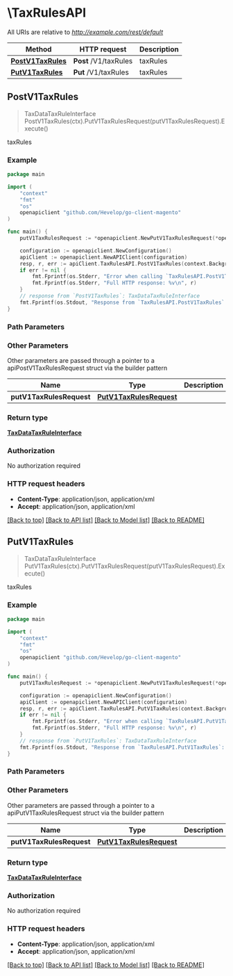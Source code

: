 # \TaxRulesAPI

All URIs are relative to *http://example.com/rest/default*

Method | HTTP request | Description
------------- | ------------- | -------------
[**PostV1TaxRules**](TaxRulesAPI.md#PostV1TaxRules) | **Post** /V1/taxRules | taxRules
[**PutV1TaxRules**](TaxRulesAPI.md#PutV1TaxRules) | **Put** /V1/taxRules | taxRules



## PostV1TaxRules

> TaxDataTaxRuleInterface PostV1TaxRules(ctx).PutV1TaxRulesRequest(putV1TaxRulesRequest).Execute()

taxRules



### Example

```go
package main

import (
	"context"
	"fmt"
	"os"
	openapiclient "github.com/Hevelop/go-client-magento"
)

func main() {
	putV1TaxRulesRequest := *openapiclient.NewPutV1TaxRulesRequest(*openapiclient.NewTaxDataTaxRuleInterface("Code_example", int32(123), int32(123), []int32{int32(123)}, []int32{int32(123)}, []int32{int32(123)})) // PutV1TaxRulesRequest |  (optional)

	configuration := openapiclient.NewConfiguration()
	apiClient := openapiclient.NewAPIClient(configuration)
	resp, r, err := apiClient.TaxRulesAPI.PostV1TaxRules(context.Background()).PutV1TaxRulesRequest(putV1TaxRulesRequest).Execute()
	if err != nil {
		fmt.Fprintf(os.Stderr, "Error when calling `TaxRulesAPI.PostV1TaxRules``: %v\n", err)
		fmt.Fprintf(os.Stderr, "Full HTTP response: %v\n", r)
	}
	// response from `PostV1TaxRules`: TaxDataTaxRuleInterface
	fmt.Fprintf(os.Stdout, "Response from `TaxRulesAPI.PostV1TaxRules`: %v\n", resp)
}
```

### Path Parameters



### Other Parameters

Other parameters are passed through a pointer to a apiPostV1TaxRulesRequest struct via the builder pattern


Name | Type | Description  | Notes
------------- | ------------- | ------------- | -------------
 **putV1TaxRulesRequest** | [**PutV1TaxRulesRequest**](PutV1TaxRulesRequest.md) |  | 

### Return type

[**TaxDataTaxRuleInterface**](TaxDataTaxRuleInterface.md)

### Authorization

No authorization required

### HTTP request headers

- **Content-Type**: application/json, application/xml
- **Accept**: application/json, application/xml

[[Back to top]](#) [[Back to API list]](../README.md#documentation-for-api-endpoints)
[[Back to Model list]](../README.md#documentation-for-models)
[[Back to README]](../README.md)


## PutV1TaxRules

> TaxDataTaxRuleInterface PutV1TaxRules(ctx).PutV1TaxRulesRequest(putV1TaxRulesRequest).Execute()

taxRules



### Example

```go
package main

import (
	"context"
	"fmt"
	"os"
	openapiclient "github.com/Hevelop/go-client-magento"
)

func main() {
	putV1TaxRulesRequest := *openapiclient.NewPutV1TaxRulesRequest(*openapiclient.NewTaxDataTaxRuleInterface("Code_example", int32(123), int32(123), []int32{int32(123)}, []int32{int32(123)}, []int32{int32(123)})) // PutV1TaxRulesRequest |  (optional)

	configuration := openapiclient.NewConfiguration()
	apiClient := openapiclient.NewAPIClient(configuration)
	resp, r, err := apiClient.TaxRulesAPI.PutV1TaxRules(context.Background()).PutV1TaxRulesRequest(putV1TaxRulesRequest).Execute()
	if err != nil {
		fmt.Fprintf(os.Stderr, "Error when calling `TaxRulesAPI.PutV1TaxRules``: %v\n", err)
		fmt.Fprintf(os.Stderr, "Full HTTP response: %v\n", r)
	}
	// response from `PutV1TaxRules`: TaxDataTaxRuleInterface
	fmt.Fprintf(os.Stdout, "Response from `TaxRulesAPI.PutV1TaxRules`: %v\n", resp)
}
```

### Path Parameters



### Other Parameters

Other parameters are passed through a pointer to a apiPutV1TaxRulesRequest struct via the builder pattern


Name | Type | Description  | Notes
------------- | ------------- | ------------- | -------------
 **putV1TaxRulesRequest** | [**PutV1TaxRulesRequest**](PutV1TaxRulesRequest.md) |  | 

### Return type

[**TaxDataTaxRuleInterface**](TaxDataTaxRuleInterface.md)

### Authorization

No authorization required

### HTTP request headers

- **Content-Type**: application/json, application/xml
- **Accept**: application/json, application/xml

[[Back to top]](#) [[Back to API list]](../README.md#documentation-for-api-endpoints)
[[Back to Model list]](../README.md#documentation-for-models)
[[Back to README]](../README.md)

